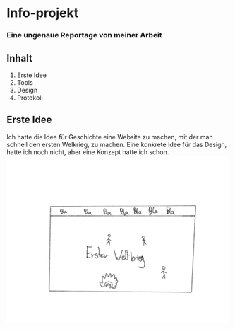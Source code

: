 # Info-projekt
### Eine ungenaue Reportage von meiner Arbeit
## Inhalt
1. Erste Idee
2. Tools
3. Design
4. Protokoll

## Erste Idee

Ich hatte die Idee für Geschichte eine Website zu machen, mit der man schnell den ersten Welkrieg, zu machen. Eine konkrete Idee für das Design, hatte ich noch nicht, aber eine Konzept hatte ich schon.
![Alt-Text](4E037DEC-9BB4-43C9-89C1-1F663A5AC272.png)